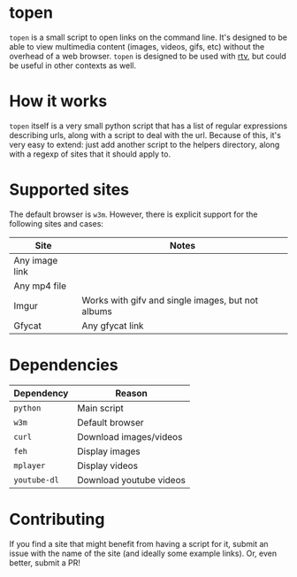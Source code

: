 # topen

`topen` is a small script to open links on the command line. It's designed to be able to view multimedia content (images, videos, gifs, etc) without the overhead of a web browser. `topen` is designed to be used with [rtv](https://github.com/michael-lazar/rtv), but could be useful in other contexts as well.

# How it works

`topen` itself is a very small python script that has a list of regular expressions describing urls, along with a script to deal with the url. Because of this, it's very easy to extend: just add another script to the helpers directory, along with a regexp of sites that it should apply to.

# Supported sites

The default browser is `w3m`. However, there is explicit support for the following sites and cases:

| Site           | Notes                                             |
| -------------- | ------------------------------------------------- |
| Any image link |                                                   |
| Any mp4 file   |                                                   |
| Imgur          | Works with gifv and single images, but not albums |
| Gfycat         | Any gfycat link                                   |

# Dependencies

| Dependency   | Reason                  |
| ------------ | ----------------------- |
| `python`     | Main script             |
| `w3m`        | Default browser         |
| `curl`       | Download images/videos  |
| `feh`        | Display images          |
| `mplayer`    | Display videos          |
| `youtube-dl` | Download youtube videos |

# Contributing

If you find a site that might benefit from having a script for it, submit an issue with the name of the site (and ideally some example links). Or, even better, submit a PR!
